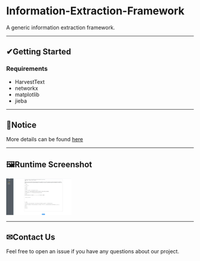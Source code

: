 # Information-Extraction-Framework

A generic information extraction framework.

---
## ✔Getting Started

### Requirements
- HarvestText
- networkx
- matplotlib
- jieba


---
## 👀Notice
More details can be found [here](https://github.com/HYTYH/Information-Retrival-Framework/blob/main/docs/InformationRetrievalFramework_doc.pdf)

---

## 🖼Runtime Screenshot
<img src="./data/result.png" width="350" alt="running" style="zoom:50%;" />

---

## ✉Contact Us

Feel free to open an issue if you have any questions about our project.
